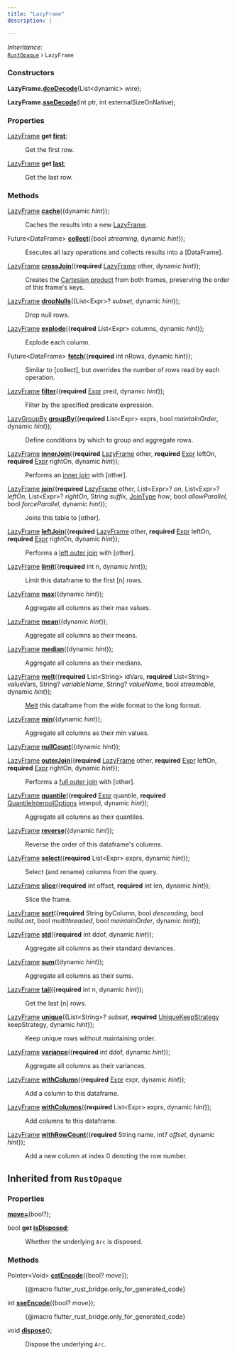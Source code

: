 ```yaml
---
title: "LazyFrame"
description: |

---
```

*Inheritance*:  
<code>[RustOpaque]</code> &rsaquo; `LazyFrame`


### Constructors
<dl>
<dt>

<span class="dart-code"><strong>LazyFrame.[dcoDecode](dcodecode)</strong>(<span class="nobr">List&lt;dynamic&gt; wire</span>);</span>
</dt>
<dt>

<span class="dart-code"><strong>LazyFrame.[sseDecode](ssedecode)</strong>(<span class="nobr">int ptr</span>, <span class="nobr">int externalSizeOnNative</span>);</span>
</dt>
</dl>

### Properties
<dl>
<dt>

<span class="dart-code">[LazyFrame] <strong>get [first](first)</strong>;</span>
</dt>
<dd>

 Get the first row.
</dd>
<dt>

<span class="dart-code">[LazyFrame] <strong>get [last](last)</strong>;</span>
</dt>
<dd>

 Get the last row.
</dd>
</dl>

### Methods
<dl>
<dt>

<span class="dart-code">[LazyFrame] [<strong>cache](cache)</strong>({<span class="nobr">dynamic <i>hint</i></span>});</span>
</dt>
<dd>

 Caches the results into a new [LazyFrame].
</dd>
<dt>

<span class="dart-code">Future&lt;DataFrame&gt; [<strong>collect](collect)</strong>({<span class="nobr">bool <i>streaming</i></span>, <span class="nobr">dynamic <i>hint</i></span>});</span>
</dt>
<dd>

 Executes all lazy operations and collects results into a [DataFrame].
</dd>
<dt>

<span class="dart-code">[LazyFrame] [<strong>crossJoin](crossjoin)</strong>({<span class="nobr"><strong>required</strong> [LazyFrame] other</span>, <span class="nobr">dynamic <i>hint</i></span>});</span>
</dt>
<dd>

 Creates the [Cartesian product](https://en.wikipedia.org/wiki/Cartesian_product) from both frames,
 preserving the order of this frame's keys.
</dd>
<dt>

<span class="dart-code">[LazyFrame] [<strong>dropNulls](dropnulls)</strong>({<span class="nobr">List&lt;Expr&gt;? <i>subset</i></span>, <span class="nobr">dynamic <i>hint</i></span>});</span>
</dt>
<dd>

 Drop null rows.
</dd>
<dt>

<span class="dart-code">[LazyFrame] [<strong>explode](explode)</strong>({<span class="nobr"><strong>required</strong> List&lt;Expr&gt; columns</span>, <span class="nobr">dynamic <i>hint</i></span>});</span>
</dt>
<dd>

 Explode each column.
</dd>
<dt>

<span class="dart-code">Future&lt;DataFrame&gt; [<strong>fetch](fetch)</strong>({<span class="nobr"><strong>required</strong> int nRows</span>, <span class="nobr">dynamic <i>hint</i></span>});</span>
</dt>
<dd>

 Similar to [collect], but overrides the number of rows read by each operation.
</dd>
<dt>

<span class="dart-code">[LazyFrame] [<strong>filter](filter)</strong>({<span class="nobr"><strong>required</strong> [Expr] pred</span>, <span class="nobr">dynamic <i>hint</i></span>});</span>
</dt>
<dd>

 Filter by the specified predicate expression.
</dd>
<dt>

<span class="dart-code">[LazyGroupBy] [<strong>groupBy](groupby)</strong>({<span class="nobr"><strong>required</strong> List&lt;Expr&gt; exprs</span>, <span class="nobr">bool <i>maintainOrder</i></span>, <span class="nobr">dynamic <i>hint</i></span>});</span>
</dt>
<dd>

 Define conditions by which to group and aggregate rows.
</dd>
<dt>

<span class="dart-code">[LazyFrame] [<strong>innerJoin](innerjoin)</strong>({<span class="nobr"><strong>required</strong> [LazyFrame] other</span>, <span class="nobr"><strong>required</strong> [Expr] leftOn</span>, <span class="nobr"><strong>required</strong> [Expr] rightOn</span>, <span class="nobr">dynamic <i>hint</i></span>});</span>
</dt>
<dd>

 Performs an [inner join](https://en.wikipedia.org/wiki/Join_(SQL)#Inner_join_and_NULL_values) with [other].
</dd>
<dt>

<span class="dart-code">[LazyFrame] [<strong>join](join)</strong>({<span class="nobr"><strong>required</strong> [LazyFrame] other</span>, <span class="nobr">List&lt;Expr&gt;? <i>on</i></span>, <span class="nobr">List&lt;Expr&gt;? <i>leftOn</i></span>, <span class="nobr">List&lt;Expr&gt;? <i>rightOn</i></span>, <span class="nobr">String <i>suffix</i></span>, <span class="nobr">[JoinType] <i>how</i></span>, <span class="nobr">bool <i>allowParallel</i></span>, <span class="nobr">bool <i>forceParallel</i></span>, <span class="nobr">dynamic <i>hint</i></span>});</span>
</dt>
<dd>

 Joins this table to [other].
</dd>
<dt>

<span class="dart-code">[LazyFrame] [<strong>leftJoin](leftjoin)</strong>({<span class="nobr"><strong>required</strong> [LazyFrame] other</span>, <span class="nobr"><strong>required</strong> [Expr] leftOn</span>, <span class="nobr"><strong>required</strong> [Expr] rightOn</span>, <span class="nobr">dynamic <i>hint</i></span>});</span>
</dt>
<dd>

 Performs a [left outer join](https://en.wikipedia.org/wiki/Join_(SQL)#Left_outer_join) with [other].
</dd>
<dt>

<span class="dart-code">[LazyFrame] [<strong>limit](limit)</strong>({<span class="nobr"><strong>required</strong> int n</span>, <span class="nobr">dynamic <i>hint</i></span>});</span>
</dt>
<dd>

 Limit this dataframe to the first [n] rows.
</dd>
<dt>

<span class="dart-code">[LazyFrame] [<strong>max](max)</strong>({<span class="nobr">dynamic <i>hint</i></span>});</span>
</dt>
<dd>

 Aggregate all columns as their max values.
</dd>
<dt>

<span class="dart-code">[LazyFrame] [<strong>mean](mean)</strong>({<span class="nobr">dynamic <i>hint</i></span>});</span>
</dt>
<dd>

 Aggregate all columns as their means.
</dd>
<dt>

<span class="dart-code">[LazyFrame] [<strong>median](median)</strong>({<span class="nobr">dynamic <i>hint</i></span>});</span>
</dt>
<dd>

 Aggregate all columns as their medians.
</dd>
<dt>

<span class="dart-code">[LazyFrame] [<strong>melt](melt)</strong>({<span class="nobr"><strong>required</strong> List&lt;String&gt; idVars</span>, <span class="nobr"><strong>required</strong> List&lt;String&gt; valueVars</span>, <span class="nobr">String? <i>variableName</i></span>, <span class="nobr">String? <i>valueName</i></span>, <span class="nobr">bool <i>streamable</i></span>, <span class="nobr">dynamic <i>hint</i></span>});</span>
</dt>
<dd>

 [Melt](https://docs.pola.rs/user-guide/transformations/melt) this
 dataframe from the wide format to the long format.
</dd>
<dt>

<span class="dart-code">[LazyFrame] [<strong>min](min)</strong>({<span class="nobr">dynamic <i>hint</i></span>});</span>
</dt>
<dd>

 Aggregate all columns as their min values.
</dd>
<dt>

<span class="dart-code">[LazyFrame] [<strong>nullCount](nullcount)</strong>({<span class="nobr">dynamic <i>hint</i></span>});</span>
</dt>
<dt>

<span class="dart-code">[LazyFrame] [<strong>outerJoin](outerjoin)</strong>({<span class="nobr"><strong>required</strong> [LazyFrame] other</span>, <span class="nobr"><strong>required</strong> [Expr] leftOn</span>, <span class="nobr"><strong>required</strong> [Expr] rightOn</span>, <span class="nobr">dynamic <i>hint</i></span>});</span>
</dt>
<dd>

 Performs a [full outer join](https://en.wikipedia.org/wiki/Join_(SQL)#Full_outer_join) with [other].
</dd>
<dt>

<span class="dart-code">[LazyFrame] [<strong>quantile](quantile)</strong>({<span class="nobr"><strong>required</strong> [Expr] quantile</span>, <span class="nobr"><strong>required</strong> [QuantileInterpolOptions] interpol</span>, <span class="nobr">dynamic <i>hint</i></span>});</span>
</dt>
<dd>

 Aggregate all columns as their quantiles.
</dd>
<dt>

<span class="dart-code">[LazyFrame] [<strong>reverse](reverse)</strong>({<span class="nobr">dynamic <i>hint</i></span>});</span>
</dt>
<dd>

 Reverse the order of this dataframe's columns.
</dd>
<dt>

<span class="dart-code">[LazyFrame] [<strong>select](select)</strong>({<span class="nobr"><strong>required</strong> List&lt;Expr&gt; exprs</span>, <span class="nobr">dynamic <i>hint</i></span>});</span>
</dt>
<dd>

 Select (and rename) columns from the query.
</dd>
<dt>

<span class="dart-code">[LazyFrame] [<strong>slice](slice)</strong>({<span class="nobr"><strong>required</strong> int offset</span>, <span class="nobr"><strong>required</strong> int len</span>, <span class="nobr">dynamic <i>hint</i></span>});</span>
</dt>
<dd>

 Slice the frame.
</dd>
<dt>

<span class="dart-code">[LazyFrame] [<strong>sort](sort)</strong>({<span class="nobr"><strong>required</strong> String byColumn</span>, <span class="nobr">bool <i>descending</i></span>, <span class="nobr">bool <i>nullsLast</i></span>, <span class="nobr">bool <i>multithreaded</i></span>, <span class="nobr">bool <i>maintainOrder</i></span>, <span class="nobr">dynamic <i>hint</i></span>});</span>
</dt>
<dt>

<span class="dart-code">[LazyFrame] [<strong>std](std)</strong>({<span class="nobr"><strong>required</strong> int ddof</span>, <span class="nobr">dynamic <i>hint</i></span>});</span>
</dt>
<dd>

 Aggregate all columns as their standard deviances.
</dd>
<dt>

<span class="dart-code">[LazyFrame] [<strong>sum](sum)</strong>({<span class="nobr">dynamic <i>hint</i></span>});</span>
</dt>
<dd>

 Aggregate all columns as their sums.
</dd>
<dt>

<span class="dart-code">[LazyFrame] [<strong>tail](tail)</strong>({<span class="nobr"><strong>required</strong> int n</span>, <span class="nobr">dynamic <i>hint</i></span>});</span>
</dt>
<dd>

 Get the last [n] rows.
</dd>
<dt>

<span class="dart-code">[LazyFrame] [<strong>unique](unique)</strong>({<span class="nobr">List&lt;String&gt;? <i>subset</i></span>, <span class="nobr"><strong>required</strong> [UniqueKeepStrategy] keepStrategy</span>, <span class="nobr">dynamic <i>hint</i></span>});</span>
</dt>
<dd>

 Keep unique rows without maintaining order.
</dd>
<dt>

<span class="dart-code">[LazyFrame] [<strong>variance](variance)</strong>({<span class="nobr"><strong>required</strong> int ddof</span>, <span class="nobr">dynamic <i>hint</i></span>});</span>
</dt>
<dd>

 Aggregate all columns as their variances.
</dd>
<dt>

<span class="dart-code">[LazyFrame] [<strong>withColumn](withcolumn)</strong>({<span class="nobr"><strong>required</strong> [Expr] expr</span>, <span class="nobr">dynamic <i>hint</i></span>});</span>
</dt>
<dd>

 Add a column to this dataframe.
</dd>
<dt>

<span class="dart-code">[LazyFrame] [<strong>withColumns](withcolumns)</strong>({<span class="nobr"><strong>required</strong> List&lt;Expr&gt; exprs</span>, <span class="nobr">dynamic <i>hint</i></span>});</span>
</dt>
<dd>

 Add columns to this dataframe.
</dd>
<dt>

<span class="dart-code">[LazyFrame] [<strong>withRowCount](withrowcount)</strong>({<span class="nobr"><strong>required</strong> String name</span>, <span class="nobr">int? <i>offset</i></span>, <span class="nobr">dynamic <i>hint</i></span>});</span>
</dt>
<dd>

 Add a new column at index 0 denoting the row number.
</dd>
</dl>



## Inherited from `RustOpaque`

### Properties
<dl>
<dt>

<span class="dart-code"><strong>[move=](/reference/classes/rustopaque/move)</strong>(bool?);</span>
</dt>
<dt>

<span class="dart-code">bool <strong>get [isDisposed](/reference/classes/rustopaque/isdisposed)</strong>;</span>
</dt>
<dd>

 Whether the underlying `Arc` is disposed.
</dd>
</dl>

### Methods
<dl>
<dt>

<span class="dart-code">Pointer&lt;Void&gt; [<strong>cstEncode](/reference/classes/rustopaque/cstencode)</strong>({<span class="nobr">bool? <i>move</i></span>});</span>
</dt>
<dd>

 {@macro flutter_rust_bridge.only_for_generated_code}
</dd>
<dt>

<span class="dart-code">int [<strong>sseEncode](/reference/classes/rustopaque/sseencode)</strong>({<span class="nobr">bool? <i>move</i></span>});</span>
</dt>
<dd>

 {@macro flutter_rust_bridge.only_for_generated_code}
</dd>
<dt>

<span class="dart-code">void [<strong>dispose](/reference/classes/rustopaque/dispose)</strong>();</span>
</dt>
<dd>

 Dispose the underlying `Arc`.
</dd>
</dl>

[RustOpaque]: /reference/classes/rustopaque
[LazyFrame]: /reference/classes/lazyframe
[Expr]: /reference/classes/expr
[LazyGroupBy]: /reference/classes/lazygroupby
[JoinType]: /reference/enums/jointype
[QuantileInterpolOptions]: /reference/enums/quantileinterpoloptions
[UniqueKeepStrategy]: /reference/enums/uniquekeepstrategy